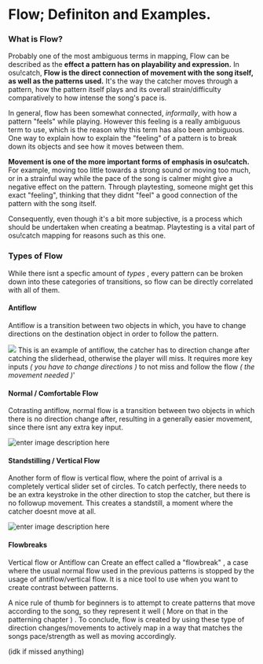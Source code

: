 ﻿# Flow; Definiton and Examples.

### What is Flow?
Probably one of the most ambiguous terms in mapping, Flow can be described as the **effect a pattern has on playability and expression.** In osu!catch, **Flow is the direct connection of movement with the song itself, as well as the patterns used.** It's the way the catcher moves through a pattern, how the pattern itself plays and its overall strain/difficulty comparatively to how intense the song's pace is.

In general, flow has been somewhat connected, *informally*, with how a pattern "feels" while playing. However this feeling is a really ambiguous term to use, which is the reason why this term has also been ambiguous. One way to explain how to explain the "feeling" of a pattern is to break down its objects and see how it moves between them.

**Movement is one of the more important forms of emphasis in osu!catch.** For example, moving too little towards a strong sound or moving too much, or in a strainful way while the pace of the song is calmer might give a negative effect on the pattern. Through playtesting, someone might get this exact "feeling", thinking that they didnt "feel" a good connection of the pattern with the song itself. 

Consequently, even though it's a bit more subjective, is a process which should be undertaken when creating a beatmap. Playtesting is a vital part of osu!catch mapping for reasons such as this one.

### Types of Flow
While there isnt a specfic amount of *types* , every pattern can be broken down into these categories of transitions, so flow can be directly correlated with all of them.
#### Antiflow
Antiflow is a transition between two objects in which, you have to change directions on the destination object in order to follow the pattern.



![](https://i.imgur.com/JXgV3AX.png)
This is an example of antiflow, the catcher has to direction change after catching the sliderhead, otherwise the player will miss. It requires more key inputs *( you have to change directions )* to not miss and follow the flow *( the movement needed )*'

#### Normal / Comfortable Flow 
Cotrasting antiflow, normal flow is a transition between two objects in which there is no direction change after, resulting in a generally easier movement, since there isnt any extra key input. 

![enter image description here](https://i.imgur.com/5qfCSfT.png)

#### Standstilling / Vertical Flow
Another form of flow is vertical flow, where the point of arrival is a completely vertical slider set of circles. To catch perfectly, there needs to be an extra keystroke in the other direction to stop the catcher, but there is no followup movement. This creates a standstill, a moment where the catcher doesnt move at all. 

![enter image description here](https://i.imgur.com/FmdZobh.png)
#### Flowbreaks
Vertical flow or Antiflow can Create an effect called a "flowbreak" , a case where the usual normal flow used in the previous patterns is stopped by the usage of antiflow/vertical flow. It is a nice tool to use when you want to create contrast between patterns.

A nice rule of thumb for beginners is to attempt to create patterns that move according to the song, so they represent it well ( More on that in the patterning chapter ) . To conclude, flow is created by using these type of direction changes/movements to actively map in a way that matches the songs pace/strength as well as moving accordingly. 

(idk if missed anything) 
